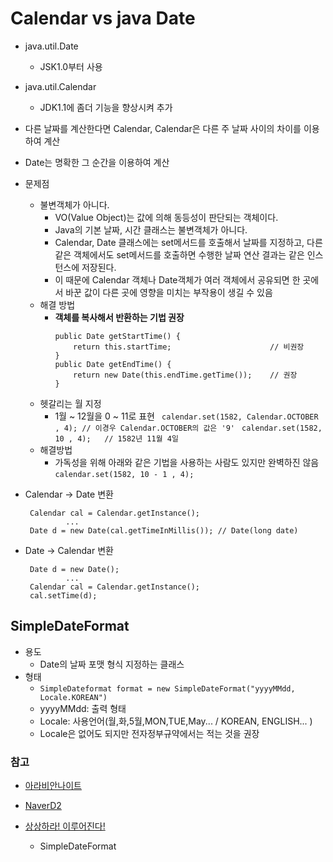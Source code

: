 # **Calendar vs java Date**
 - java.util.Date
 	 - JSK1.0부터 사용
 - java.util.Calendar
 	 - JDK1.1에 좀더 기능을 향상시켜 추가

 - 다른 날짜를 계산한다면 Calendar, Calendar은 다른 주 날짜 사이의 차이를 이용하여 계산
 - Date는 명확한 그 순간을 이용하여 계산

 - 문제점
 	 - 불변객체가 아니다.
 	 	 - VO(Value Object)는 값에 의해 동등성이 판단되는 객체이다.
 	 	 - Java의 기본 날짜, 시간 클래스는 불변객체가 아니다.
 	 	 - Calendar, Date 클래스에는 set메서드를 호출해서 날짜를 지정하고, 다른 같은 객체에서도 set메서드를 호출하면 수행한 날짜 연산 결과는 같은 인스턴스에 저장된다.
 	 	 - 이 때문에 Calendar 객체나 Date객체가 여러 객체에서 공유되면 한 곳에서 바꾼 값이 다른 곳에 영향을 미치는 부작용이 생길 수 있음
 	 - 해결 방법
 	 	 - **객체를 복사해서 반환하는 기법 권장**
 	 	 	```
 	 		public Date getStartTime() {
	 	 		return this.startTime;						// 비권장
 	 	 	}
 	 	 	public Date getEndTime() {
	 	 		return new Date(this.endTime.getTime());	// 권장
	 	 	}
 	 	 	```
 	 - 헷갈리는 월 지정
	 	 - 1월 ~ 12월을 0 ~ 11로 표현
 	 	` calendar.set(1582, Calendar.OCTOBER , 4); // 이경우 Calendar.OCTOBER의 값은 '9'`
 	 	` calendar.set(1582, 10 , 4); 	// 1582년 11월 4일`
 	 - 해결방법
 	 	 - 가독성을 위해 아래와 같은 기법을 사용하는 사람도 있지만 완벽하진 않음
	 	 	` calendar.set(1582, 10 - 1 , 4); `

 - Calendar -> Date 변환
 	```
 	 Calendar cal = Calendar.getInstance();
			 ...
	 Date d = new Date(cal.getTimeInMillis()); // Date(long date)
 	```

 - Date -> Calendar 변환
	```
	 Date d = new Date();
			 ...
	 Calendar cal = Calendar.getInstance();
	 cal.setTime(d);
	```


## SimpleDateFormat
 - 용도
 	 - Date의 날짜 포맷 형식 지정하는 클래스
 - 형태
 	 - `SimpleDateformat format = new SimpleDateFormat("yyyyMMdd, Locale.KOREAN")`
 	 - yyyyMMdd: 출력 형태
 	 - Locale: 사용언어(월,화,5월,MON,TUE,May... / KOREAN, ENGLISH... )
 	 - Locale은 없어도 되지만 전자정부규약에서는 적는 것을 권장
 
### 참고
 - [아라비안나이트](http://arabiannight.tistory.com/entry/자바Java-Calendar-사용법-기본예제-포함 "아라비안나이트")
 - [NaverD2](http://d2.naver.com/helloworld/645609 "NaverD2")

 - [상상하라! 이루어진다!](http://gmasitt.tistory.com/entry/JAVA-현재-날짜시간-구하기-월요일을-한글영문으로-간단하게-구하기 "상상하라! 이루어진다!")
 	 - SimpleDateFormat